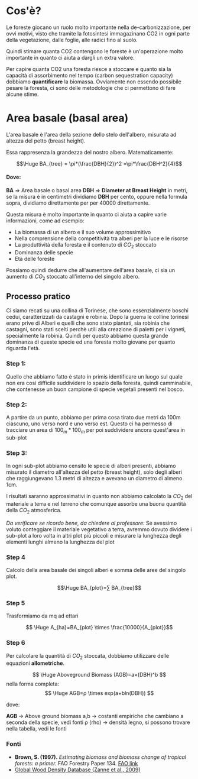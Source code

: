 # Cos'è?

Le foreste giocano un ruolo molto importante nella de-carbonizzazione, per ovvi motivi, visto che tramite la fotosintesi immagazinano CO2 in ogni parte della vegetazione, dalle foglie, alle radici fino al suolo. 

Quindi stimare quanta CO2 contengono le foreste è un'operazione molto importante in quanto ci aiuta a dargli un extra valore. 

Per capire quanta CO2 una foresta riesce a stoccare e quanto sia la capacità di assorbimento nel tempo (carbon sequestration capacity) dobbiamo **quantificare** la biomassa.  Ovviamente non essendo possibile pesare la foresta, ci sono delle metodologie che ci permettono di fare alcune stime.


# Area basale (basal area)

L'area basale è l'area della sezione dello stelo dell'albero, misurata ad altezza del petto (breast height).

Essa rappresenza la grandezza del nostro albero. Matematicamente:

$$\Huge BA_{tree} = \pi*(\frac{DBH}{2})^2 =\pi*\frac{DBH^2}{4}$$

#### Dove:

**BA** => Area basale o basal area
**DBH** => **Diameter at Breast Height** in metri, se la misura è in centimetri dividiamo **DBH** per cento, oppure nella formula sopra, dividiamo direttamente per per 40000 direttamente.

Questa misura è molto importante in quanto ci aiuta a capire varie informazioni, come ad esempio:

- La biomassa di un albero e il suo volume approssimitivo
- Nella comprensione della competitività tra alberi per la luce e le risorse
- La produttività della foresta e il contenuto di $CO_2$ stoccato
- Dominanza delle specie
- Età delle foreste

Possiamo quindi dedurre che all'aumentare dell'area basale, ci sia un aumento di $CO_2$ stoccato all'interno del singolo albero.

## Processo pratico

Ci siamo recati su una collina di Torinese, che sono essenzialmente boschi cedui, caratterizzati da castagni e robinia. Dopo la guerra le colline torinesi erano prive di Alberi e quelli che sono stato piantati, sia robinia che castagni, sono stati scelti perchè utili alla creazione di paletti per i vigneti, specialmente la robinia. Quindi per questo abbiamo questa grande dominanza di queste specie ed una foresta molto giovane per quanto riguarda l'età.

### Step 1:
Quello che abbiamo fatto è stato in primis identificare un luogo sul quale non era così difficile suddividere lo spazio della foresta, quindi camminabile, che contenesse un buon campione di specie vegetali presenti nel bosco.

### Step 2:
A partire da un punto, abbiamo per prima cosa tirato due metri da 100m ciascuno, uno verso nord e uno verso est. Questo ci ha permesso di tracciare un area di $100_m * 100_m$ per poi suddividere ancora quest'area in sub-plot 

### Step 3:
In ogni sub-plot abbiamo censito le specie di alberi presenti, abbiamo misurato il diametro all'altezza del petto (breast height), solo degli alberi che raggiungevano 1.3 metri di altezza e avevano un diametro di almeno 1cm.

I risultati saranno approssimativi in quanto non abbiamo calcolato la $CO_2$ del materiale a terra e nel terreno che comunque assorbe una buona quantità della $CO_2$ atmosferica.

*Da verificare se ricordo bene, da chiedere al professore:*
	Se avessimo voluto conteggiare il materiale vegetativo a terra, avremmo dovuto dividere i sub-plot a loro volta in altri plot più piccoli e misurare la lunghezza degli elementi lunghi almeno la lunghezza del plot


### Step 4
Calcolo della area basale dei singoli alberi e somma delle aree del singolo plot.

$$\Huge BA_{plot}​=∑ BA_{tree}​$$

### Step 5
Trasformiamo da mq ad ettari

$$
\Huge A_{ha}​=BA_{plot} ​\times \frac{​10000}{A_{plot}}​
$$
### Step 6
Per calcolare la quantità di $CO_2$ stoccata, dobbiamo utilizzare delle equazioni **allometriche**.

$$
\Huge Aboveground Biomass (AGB)=a×(DBH)^b
$$
nella forma completa:
$$
\Huge AGB=ρ \times exp(a+bln(DBH))
$$

dove:

**AGB** -> Above ground biomass
a,b -> costanti empiriche che cambiano a seconda della specie, vedi fonti
ρ (rho) -> densità legno, si possono trovare nella tabella, vedi le fonti
### Fonti

- **Brown, S. (1997).** _Estimating biomass and biomass change of tropical forests: a primer._ FAO Forestry Paper 134. [FAO link](https://www.fao.org/3/w4095e/w4095e00.htm)
- [Global Wood Density Database (Zanne et al., 2009)](https://datadryad.org/stash/dataset/doi:10.5061/dryad.234)